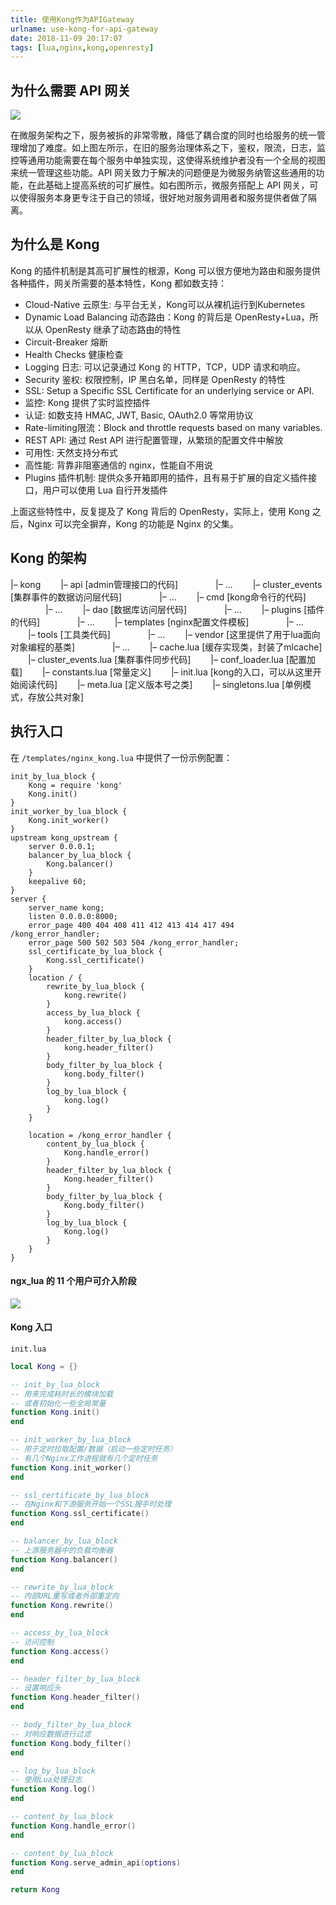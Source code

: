 ```yaml
---
title: 使用Kong作为APIGateway
urlname: use-kong-for-api-gateway
date: 2018-11-09 20:17:07
tags: [lua,nginx,kong,openresty]
---
```


## 为什么需要 API 网关
![](/images/different-of-kong.png)

<!-- more -->

在微服务架构之下，服务被拆的非常零散，降低了耦合度的同时也给服务的统一管理增加了难度。如上图左所示，在旧的服务治理体系之下，鉴权，限流，日志，监控等通用功能需要在每个服务中单独实现，这使得系统维护者没有一个全局的视图来统一管理这些功能。API 网关致力于解决的问题便是为微服务纳管这些通用的功能，在此基础上提高系统的可扩展性。如右图所示，微服务搭配上 API 网关，可以使得服务本身更专注于自己的领域，很好地对服务调用者和服务提供者做了隔离。

## 为什么是 Kong

Kong 的插件机制是其高可扩展性的根源，Kong 可以很方便地为路由和服务提供各种插件，网关所需要的基本特性，Kong 都如数支持：

- Cloud-Native 云原生: 与平台无关，Kong可以从裸机运行到Kubernetes
- Dynamic Load Balancing 动态路由：Kong 的背后是 OpenResty+Lua，所以从 OpenResty 继承了动态路由的特性
- Circuit-Breaker 熔断
- Health Checks 健康检查
- Logging 日志: 可以记录通过 Kong 的 HTTP，TCP，UDP 请求和响应。
- Security 鉴权: 权限控制，IP 黑白名单，同样是 OpenResty 的特性
- SSL: Setup a Specific SSL Certificate for an underlying service or API.
- 监控: Kong 提供了实时监控插件
- 认证: 如数支持 HMAC, JWT, Basic, OAuth2.0 等常用协议
- Rate-limiting限流：Block and throttle requests based on many variables. 
- REST API: 通过 Rest API 进行配置管理，从繁琐的配置文件中解放
- 可用性: 天然支持分布式
- 高性能: 背靠非阻塞通信的 nginx，性能自不用说
- Plugins 插件机制: 提供众多开箱即用的插件，且有易于扩展的自定义插件接口，用户可以使用 Lua 自行开发插件

上面这些特性中，反复提及了 Kong 背后的 OpenResty，实际上，使用 Kong 之后，Nginx 可以完全摒弃，Kong 的功能是 Nginx 的父集。

## Kong 的架构

|– kong
  |– api [admin管理接口的代码]
    |– …
  |– cluster_events [集群事件的数据访问层代码]
    |– …
  |– cmd [kong命令行的代码]
    |– …
  |– dao [数据库访问层代码]
    |– …
  |– plugins [插件的代码]
    |– …
  |– templates [nginx配置文件模板]
    |– …
  |– tools [工具类代码]
    |– …
  |– vendor [这里提供了用于lua面向对象编程的基类]
    |– …
  |– cache.lua [缓存实现类，封装了mlcache]
  |– cluster_events.lua [集群事件同步代码]
  |– conf_loader.lua [配置加载]
  |– constants.lua [常量定义]
  |– init.lua [kong的入口，可以从这里开始阅读代码]
  |– meta.lua [定义版本号之类]
  |– singletons.lua [单例模式，存放公共对象]

## 执行入口
在 `/templates/nginx_kong.lua` 中提供了一份示例配置：
```
init_by_lua_block {
    Kong = require 'kong'
    Kong.init()
}
init_worker_by_lua_block {
    Kong.init_worker()
}
upstream kong_upstream {
    server 0.0.0.1;
    balancer_by_lua_block {
        Kong.balancer()
    }
    keepalive 60;
}
server {
    server_name kong;
    listen 0.0.0.0:8000;
    error_page 400 404 408 411 412 413 414 417 494 /kong_error_handler;
    error_page 500 502 503 504 /kong_error_handler;
    ssl_certificate_by_lua_block {
        Kong.ssl_certificate()
    }
    location / {     
        rewrite_by_lua_block {
            kong.rewrite()
        }
        access_by_lua_block {
            kong.access()
        }
        header_filter_by_lua_block {
            kong.header_filter()
        }
        body_filter_by_lua_block {
            kong.body_filter()
        }
        log_by_lua_block {
            kong.log()
        }
    }

    location = /kong_error_handler {
        content_by_lua_block {
            Kong.handle_error()
        }
        header_filter_by_lua_block {
            Kong.header_filter()
        }
        body_filter_by_lua_block {
            Kong.body_filter()
        }
        log_by_lua_block {
            Kong.log()
        }
    }
}
```

#### ngx_lua 的 11 个用户可介入阶段
![](/images/openresty_phases.png)


#### Kong 入口
`init.lua`
```lua
local Kong = {}

-- init_by_lua_block
-- 用来完成耗时长的模块加载
-- 或者初始化一些全局常量
function Kong.init()
end

-- init_worker_by_lua_block
-- 用于定时拉取配置/数据（启动一些定时任务）
-- 有几个Nginx工作进程就有几个定时任务
function Kong.init_worker()
end

-- ssl_certificate_by_lua_block
-- 在Nginx和下游服务开始一个SSL握手时处理
function Kong.ssl_certificate()
end

-- balancer_by_lua_block
-- 上游服务器中的负载均衡器
function Kong.balancer()
end

-- rewrite_by_lua_block
-- 内部URL重写或者外部重定向
function Kong.rewrite()
end

-- access_by_lua_block
-- 访问控制
function Kong.access()
end

-- header_filter_by_lua_block
-- 设置响应头
function Kong.header_filter()
end

-- body_filter_by_lua_block
-- 对响应数据进行过滤
function Kong.body_filter()
end

-- log_by_lua_block
-- 使用Lua处理日志
function Kong.log()
end

-- content_by_lua_block
function Kong.handle_error()
end

-- content_by_lua_block
function Kong.serve_admin_api(options)
end

return Kong
```